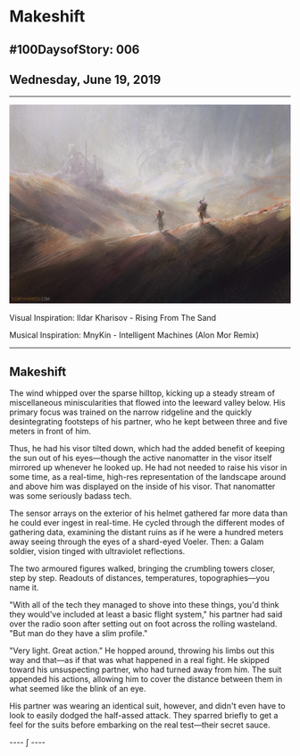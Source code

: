 # Makeshift

## #100DaysofStory: 006

## Wednesday, June 19, 2019

---

![Makeshift Visual Inspiration](makeshift.png)

Visual Inspiration: Ildar Kharisov - Rising From The Sand

Musical Inspiration: MnyKin - Intelligent Machines (Alon Mor Remix)

---

## Makeshift

The wind whipped over the sparse hilltop, kicking up a steady stream of miscellaneous miniscularities that flowed into the leeward valley below. His primary focus was trained on the narrow ridgeline and the quickly desintegrating footsteps of his partner, who he kept between three and five meters in front of him.

Thus, he had his visor tilted down, which had the added benefit of keeping the sun out of his eyes—though the active nanomatter in the visor itself mirrored up whenever he looked up. He had not needed to raise his visor in some time, as a real-time, high-res representation of the landscape around and above him was displayed on the inside of his visor. That nanomatter was some seriously badass tech.

The sensor arrays on the exterior of his helmet gathered far more data than he could ever ingest in real-time. He cycled through the different modes of gathering data, examining the distant ruins as if he were a hundred meters away seeing through the eyes of a shard-eyed Voeler. Then: a Galam soldier, vision tinged with ultraviolet reflections.

The two armoured figures walked, bringing the crumbling towers closer, step by step. Readouts of distances, temperatures, topographies—you name it.

"With all of the tech they managed to shove into these things, you'd think they would've included at least a basic flight system," his partner had said over the radio soon after setting out on foot across the rolling wasteland. "But man do they have a slim profile."

"Very light. Great action." He hopped around, throwing his limbs out this way and that—as if that was what happened in a real fight. He skipped toward his unsuspecting partner, who had turned away from him. The suit appended his actions, allowing him to cover the distance between them in what seemed like the blink of an eye.

His partner was wearing an identical suit, however, and didn't even have to look to easily dodged the half-assed attack. They sparred briefly to get a feel for the suits before embarking on the real test—their secret sauce.

---- ∫ ----
